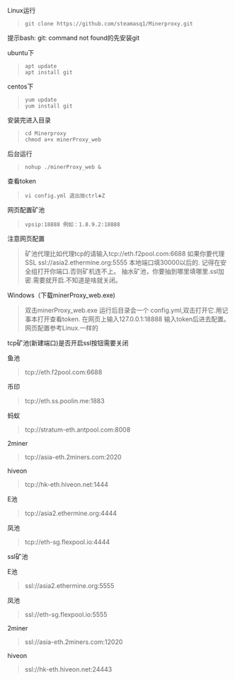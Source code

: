 Linux运行
>     git clone https://github.com/steamasq1/Minerproxy.git

提示bash: git: command not found的先安装git

ubuntu下
>     apt update
>     apt install git


centos下
>     yum update
>     yum install git
安装完进入目录
>     cd Minerproxy
>     chmod a+x minerProxy_web
后台运行
>     nohup ./minerProxy_web &
查看token
>     vi config.yml 退出按ctrl➕Z
网页配置矿池
>     vpsip:18888 例如：1.8.9.2:18888
注意网页配置
>   矿池代理比如代理tcp的请输入tcp://eth.f2pool.com:6688
如果你要代理SSL ssl://asia2.ethermine.org:5555 本地端口填30000以后的.
记得在安全组打开你端口.否则矿机连不上。
抽水矿池，你要抽到哪里填哪里.ssl加密.需要就开启.不知道是啥就关闭。


Windows（下载minerProxy_web.exe)
>    双击minerProxy_web.exe
运行后目录会一个 config.yml,双击打开它.用记事本打开查看token.
在网页上输入127.0.0.1:18888 输入token后进去配置。网页配置参考Linux.一样的

tcp矿池(新建端口)是否开启ssl按钮需要关闭



鱼池
>    tcp://eth.f2pool.com:6688


币印
>    tcp://eth.ss.poolin.me:1883

         
蚂蚁
>    tcp://stratum-eth.antpool.com:8008

    
2miner
>    tcp://asia-eth.2miners.com:2020


hiveon      
>    tcp://hk-eth.hiveon.net:1444



E池        
>    tcp://asia2.ethermine.org:4444



凤池        
>    tcp://eth-sg.flexpool.io:4444          




ssl矿池




E池

>    ssl://asia2.ethermine.org:5555


凤池

>    ssl://eth-sg.flexpool.io:5555

2miner


>    ssl://asia-eth.2miners.com:12020


hiveon


>    ssl://hk-eth.hiveon.net:24443
